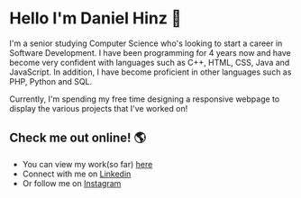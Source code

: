# Hello I'm Daniel Hinz 👋

I'm a senior studying Computer Science who's looking to start a career in Software Development. I have been programming for 4 years now and have become very confident with languages such as C++, HTML, CSS, Java and JavaScript. In addition, I have become proficient in other languages such as PHP, Python and SQL. 

Currently, I'm spending my free time designing a responsive webpage to display the various projects that I've worked on! 

## Check me out online! 🌎
- You can view my work(so far) <a href="http://personal.kent.edu/~dhinz1/portfolio/">here</a>
- Connect with me on <a href="https://linkedin.com/in/danielhinz/">Linkedin</a>
- Or follow me on <a href="https://www.instagram.com/d_hinz22/">Instagram</a> 


